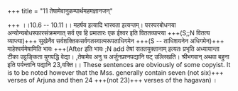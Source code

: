 +++
title = "11 तेषामेवानुकम्पार्थमहमज्ञानजन्"

+++
।।10.6 -- 10.11।। महर्षय इत्यादि भास्वता इत्यन्तम्। परस्परबोधनया अन्योन्यबोधस्फारसंक्रमणात् सर्व एव हि प्रमातारः एक ईश्वर इति विततव्याप्त्या +++(S;;N वितत्य व्याप्त्या)+++ सुखेनैव सर्वशक्तिकसर्वगतस्वात्मरूपताधिगमेन +++(S -- ताधिशयनेन अधिगमेन)+++ माहेश्वर्यमेषामिति भावः +++(After इति भावः ;N add तेषां सततयुक्तानाम् इत्यतः प्रभृति अध्यायान्ता टीका उट्टङ्किता युगपद्धि वेद्या। ,तेषामेव अनु च अर्जुनप्रश्नपद्यानि षट् उल्लिखति। श्रीभगवान् अथवा बहुना इति पर्यन्तानि पद्यानि 23,वक्ति।। These sentences are obviously of some copyist. It is to be noted however that the Mss. generally contain seven (not six)+++ verses of Arjuna and then 24 +++(not 23)+++ verses of the hagavan) ।
